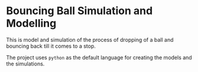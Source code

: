 # Bouncing Ball Simulation and Modelling

This is model and simulation of the process of dropping of a ball and bouncing back till it comes to a stop.

The project uses `python` as the default language for creating the models and the simulations.
